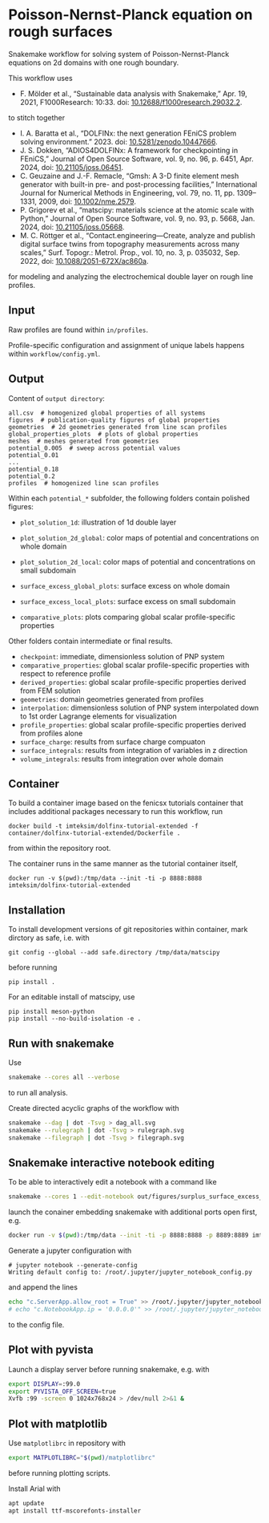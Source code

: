 # Poisson-Nernst-Planck equation on rough surfaces

Snakemake workflow for solving system of Poisson-Nernst-Planck equations on 2d domains with one rough boundary.

This workflow uses

* F. Mölder et al., “Sustainable data analysis with Snakemake,” Apr. 19, 2021, F1000Research: 10:33. doi: [10.12688/f1000research.29032.2](https://doi.org/10.12688/f1000research.29032.2).

to stitch together

* I. A. Baratta et al., “DOLFINx: the next generation FEniCS problem solving environment.” 2023. doi: [10.5281/zenodo.10447666](https://doi.org/10.5281/zenodo.10447666).
* J. S. Dokken, “ADIOS4DOLFINx: A framework for checkpointing in FEniCS,” Journal of Open Source Software, vol. 9, no. 96, p. 6451, Apr. 2024, doi: [10.21105/joss.06451](https://doi.org/10.21105/joss.06451).
* C. Geuzaine and J.-F. Remacle, “Gmsh: A 3-D finite element mesh generator with built-in pre- and post-processing facilities,” International Journal for Numerical Methods in Engineering, vol. 79, no. 11, pp. 1309–1331, 2009, doi: [10.1002/nme.2579](https://doi.org/10.1002/nme.2579).
* P. Grigorev et al., “matscipy: materials science at the atomic scale with Python,” Journal of Open Source Software, vol. 9, no. 93, p. 5668, Jan. 2024, doi: [10.21105/joss.05668](https://doi.org/10.21105/joss.05668).
* M. C. Röttger et al., “Contact.engineering—Create, analyze and publish digital surface twins from topography measurements across many scales,” Surf. Topogr.: Metrol. Prop., vol. 10, no. 3, p. 035032, Sep. 2022, doi: [10.1088/2051-672X/ac860a](https://doi.org/10.1088/2051-672X/ac860a).

for modeling and analyzing the electrochemical double layer on rough line profiles.

## Input

Raw profiles are found within `in/profiles`.

Profile-specific configuration and assignment of unique labels happens within `workflow/config.yml`.

## Output

Content of `output directory`:

```
all.csv  # homogenized global properties of all systems
figures  # publication-quality figures of global properties
geometries  # 2d geometries generated from line scan profiles
global_properties_plots  # plots of global properties
meshes  # meshes generated from geometries
potential_0.005  # sweep across potential values
potential_0.01
...
potential_0.18
potential_0.2
profiles  # homogenized line scan profiles
```

Within each `potential_*` subfolder, the following folders contain polished figures:

* `plot_solution_1d`: illustration of 1d double layer
* `plot_solution_2d_global`: color maps of potential and concentrations on whole domain
* `plot_solution_2d_local`: color maps of potential and concentrations on small subdomain

* `surface_excess_global_plots`: surface excess on whole domain
* `surface_excess_local_plots`: surface excess on small subdomain

* `comparative_plots`: plots comparing global scalar profile-specific properties

Other folders contain intermediate or final results.

* `checkpoint`: immediate, dimensionless solution of PNP system
* `comparative_properties`: global scalar profile-specific properties with respect to reference profile
* `derived_properties`: global scalar profile-specific properties derived from FEM solution
* `geometries`: domain geometries generated from profiles
* `interpolation`: dimensionless solution of PNP system interpolated down to 1st order Lagrange elements for visualization
* `profile_properties`: global scalar profile-specific properties derived from profiles alone
* `surface_charge`: results from surface charge compuaton
* `surface_integrals`: results from integration of variables in z direction
* `volume_integrals`: results from integration over whole domain

## Container

To build a container image based on the fenicsx tutorials container that includes additional packages
necessary to run this workflow, run

    docker build -t imteksim/dolfinx-tutorial-extended -f container/dolfinx-tutorial-extended/Dockerfile .

from within the repository root.

The container runs in the same manner as the tutorial container itself,

    docker run -v $(pwd):/tmp/data --init -ti -p 8888:8888 imteksim/dolfinx-tutorial-extended

## Installation

To install development versions of git repositories within container, 
mark dirctory as safe, i.e. with

    git config --global --add safe.directory /tmp/data/matscipy

before running

    pip install .

For an editable install of matscipy, use

    pip install meson-python
    pip install --no-build-isolation -e .

## Run with snakemake

Use

```bash
snakemake --cores all --verbose
```

to run all analysis.

Create directed acyclic graphs of the workflow with

```bash
snakemake --dag | dot -Tsvg > dag_all.svg
snakemake --rulegraph | dot -Tsvg > rulegraph.svg
snakemake --filegraph | dot -Tsvg > filegraph.svg
```

## Snakemake interactive notebook editing

To be able to interactively edit a notebook with a command like

```bash
snakemake --cores 1 --edit-notebook out/figures/surplus_surface_excess_potential_bias.svg --notebook-listen 0.0.0.0:8889
```

launch the conainer embedding snakemake with additional ports open first, e.g.

```bash
docker run -v $(pwd):/tmp/data --init -ti -p 8888:8888 -p 8889:8889 imteksim/dolfinx-tutorial-extended
```

Generate a jupyter configuration with

```console
# jupyter notebook --generate-config
Writing default config to: /root/.jupyter/jupyter_notebook_config.py
```

and append the lines

```bash
echo "c.ServerApp.allow_root = True" >> /root/.jupyter/jupyter_notebook_config.py
# echo "c.NotebookApp.ip = '0.0.0.0'" >> /root/.jupyter/jupyter_notebook_config.py
```

to the config file.

## Plot with pyvista

Launch a display server before running snakemake, e.g. with

```bash
export DISPLAY=:99.0
export PYVISTA_OFF_SCREEN=true
Xvfb :99 -screen 0 1024x768x24 > /dev/null 2>&1 &
```

## Plot with matplotlib

Use `matplotlibrc` in repository with

```bash
export MATPLOTLIBRC="$(pwd)/matplotlibrc"
```

before running plotting scripts.

Install Arial with

```bash
apt update
apt install ttf-mscorefonts-installer
```
